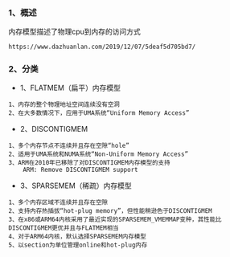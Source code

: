 ### 1、概述

内存模型描述了物理cpu到内存的访问方式

```html
https://www.dazhuanlan.com/2019/12/07/5deaf5d705bd7/
```

### 2、分类

- 1、FLATMEM（扁平）内存模型

```
1、内存的整个物理地址空间连续没有空洞
2、在大多数情况下，应用于UMA系统“Uniform Memory Access”
```

- 2、DISCONTIGMEM

```
1、多个内存节点不连续并且存在空隙“hole”
2、适用于UMA系统和NUMA系统“Non-Uniform Memory Access”
3、ARM在2010年已移除了对DISCONTIGMEM内存模型的支持
	ARM: Remove DISCONTIGMEM support
```

- 3、SPARSEMEM（稀疏）内存模型

```
1、多个内存区域不连续并且存在空隙
2、支持内存热插拔“hot-plug memory”，但性能稍逊色于DISCONTIGMEM
3、在x86或ARM64内核采用了最近实现的SPARSEMEM_VMEMMAP变种，其性能比DISCONTIGMEM更优并且与FLATMEM相当
4、对于ARM64内核，默认选择SPARSEMEM内存模型
5、以section为单位管理online和hot-plug内存
```

